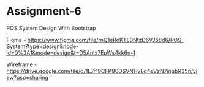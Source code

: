 # Assignment-6
POS System Design With Bootstrap

Figma - https://www.figma.com/file/rnQ1eRoKTL0NtzD6VJ58d6/POS-System?type=design&node-id=0%3A1&mode=design&t=D5AnIx7EpWs4kk6n-1

Wireframe - https://drive.google.com/file/d/1L7r19CFK90DSVNHvLq4eVzN7ingbR35n/view?usp=sharing
